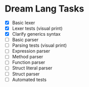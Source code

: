 # Dream Lang Tasks

- [x] Basic lexer
- [x] Lexer tests (visual print)
- [x] Clarify generics syntax
- [ ] Basic parser
- [ ] Parsing tests (visual print)
- [ ] Expression parser
- [ ] Method parser
- [ ] Function parser
- [ ] Struct literal parser
- [ ] Struct parser
- [ ] Automated tests
